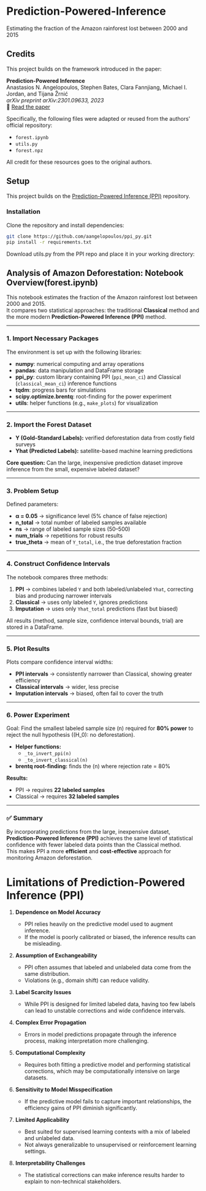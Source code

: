 # Prediction-Powered-Inference
Estimating the fraction of the Amazon rainforest lost between 2000 and 2015

## Credits

This project builds on the framework introduced in the paper:

**Prediction-Powered Inference**  
Anastasios N. Angelopoulos, Stephen Bates, Clara Fannjiang, Michael I. Jordan, and Tijana Žrnić  
*arXiv preprint arXiv:2301.09633, 2023*  
📄 [Read the paper](https://arxiv.org/abs/2301.09633)

Specifically, the following files were adapted or reused from the authors' official repository:
- `forest.ipynb`
- `utils.py`
- `forest.npz`

All credit for these resources goes to the original authors.  

## Setup

This project builds on the [Prediction-Powered Inference (PPI)](https://github.com/aangelopoulos/ppi_py) repository.

### Installation

Clone the repository and install dependencies:

```bash
git clone https://github.com/aangelopoulos/ppi_py.git
pip install -r requirements.txt
```

Download utils.py from the PPI repo and place it in your working directory:

## Analysis of Amazon Deforestation: Notebook Overview(forest.ipynb)  

This notebook estimates the fraction of the Amazon rainforest lost between 2000 and 2015.  
It compares two statistical approaches: the traditional **Classical** method and the more modern **Prediction-Powered Inference (PPI)** method.  

---

### 1. Import Necessary Packages  
The environment is set up with the following libraries:  
- **numpy**: numerical computing and array operations  
- **pandas**: data manipulation and DataFrame storage  
- **ppi_py**: custom library containing PPI (`ppi_mean_ci`) and Classical (`classical_mean_ci`) inference functions  
- **tqdm**: progress bars for simulations  
- **scipy.optimize.brentq**: root-finding for the power experiment  
- **utils**: helper functions (e.g., `make_plots`) for visualization  

---

### 2. Import the Forest Dataset  
- **Y (Gold-Standard Labels):** verified deforestation data from costly field surveys  
- **Yhat (Predicted Labels):** satellite-based machine learning predictions  

**Core question:** Can the large, inexpensive prediction dataset improve inference from the small, expensive labeled dataset?  

---

### 3. Problem Setup  
Defined parameters:  
- **α = 0.05** → significance level (5% chance of false rejection)  
- **n_total** → total number of labeled samples available  
- **ns** → range of labeled sample sizes (50–500)  
- **num_trials** → repetitions for robust results  
- **true_theta** → mean of `Y_total`, i.e., the true deforestation fraction  

---

### 4. Construct Confidence Intervals  
The notebook compares three methods:  

1. **PPI** → combines labeled `Y` and both labeled/unlabeled `Yhat`, correcting bias and producing narrower intervals  
2. **Classical** → uses only labeled `Y`, ignores predictions  
3. **Imputation** → uses only `Yhat_total` predictions (fast but biased)  

All results (method, sample size, confidence interval bounds, trial) are stored in a DataFrame.  

---

### 5. Plot Results  
Plots compare confidence interval widths:  
- **PPI intervals** → consistently narrower than Classical, showing greater efficiency  
- **Classical intervals** → wider, less precise  
- **Imputation intervals** → biased, often fail to cover the truth  

---

### 6. Power Experiment  
Goal: Find the smallest labeled sample size \(n\) required for **80% power** to reject the null hypothesis (\(H_0\): no deforestation).  

- **Helper functions:**  
  - `_to_invert_ppi(n)`  
  - `_to_invert_classical(n)`  
- **brentq root-finding:** finds the \(n\) where rejection rate = 80%  

**Results:**  
- PPI → requires **22 labeled samples**  
- Classical → requires **32 labeled samples**  

---

### ✅ Summary  
By incorporating predictions from the large, inexpensive dataset, **Prediction-Powered Inference (PPI)** achieves the same level of statistical confidence with fewer labeled data points than the Classical method.  
This makes PPI a more **efficient** and **cost-effective** approach for monitoring Amazon deforestation.  


# Limitations of Prediction-Powered Inference (PPI)

1. **Dependence on Model Accuracy**  
   - PPI relies heavily on the predictive model used to augment inference.  
   - If the model is poorly calibrated or biased, the inference results can be misleading.

2. **Assumption of Exchangeability**  
   - PPI often assumes that labeled and unlabeled data come from the same distribution.  
   - Violations (e.g., domain shift) can reduce validity.

3. **Label Scarcity Issues**  
   - While PPI is designed for limited labeled data, having too few labels can lead to unstable corrections and wide confidence intervals.

4. **Complex Error Propagation**  
   - Errors in model predictions propagate through the inference process, making interpretation more challenging.  

5. **Computational Complexity**  
   - Requires both fitting a predictive model and performing statistical corrections, which may be computationally intensive on large datasets.

6. **Sensitivity to Model Misspecification**  
   - If the predictive model fails to capture important relationships, the efficiency gains of PPI diminish significantly.

7. **Limited Applicability**  
   - Best suited for supervised learning contexts with a mix of labeled and unlabeled data.  
   - Not always generalizable to unsupervised or reinforcement learning settings.

8. **Interpretability Challenges**  
   - The statistical corrections can make inference results harder to explain to non-technical stakeholders.


